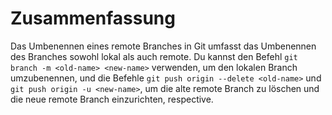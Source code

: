 # Zusammenfassung

Das Umbenennen eines remote Branches in Git umfasst das Umbenennen des Branches sowohl lokal als auch remote. Du kannst den Befehl `git branch -m <old-name> <new-name>` verwenden, um den lokalen Branch umzubenennen, und die Befehle `git push origin --delete <old-name>` und `git push origin -u <new-name>`, um die alte remote Branch zu löschen und die neue remote Branch einzurichten, respective.
